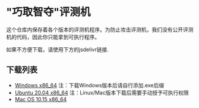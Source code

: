# "巧取智夺"评测机

这个仓库内保存着各个版本的评测机程序。为防止攻击评测机，我们没有公开评测机的代码，因此你只能拿到可执行程序。

如果不方便下载，请使用下方的jsdelivr链接.

## 下载列表
- [Windows x86_64](https://cdn.jsdelivr.net/gh/ssast-tech/thuai-egg-releases@latest/eggs-windows-x86_64) 注：下载Windows版本后请自行添加.exe后缀
- [Ubuntu 20.04 x86_64](https://cdn.jsdelivr.net/gh/ssast-tech/thuai-egg-releases@latest/eggs-ubuntu-20.04-x86_64) 注：Linux/Mac版本下载后需要手动授予可执行权限
- [Mac OS 10.15 x86_64](https://cdn.jsdelivr.net/gh/ssast-tech/thuai-egg-releases@latest/eggs-macos-10.15-x86_64)
